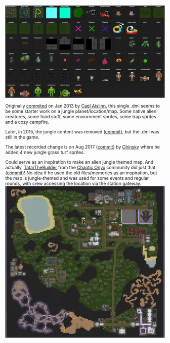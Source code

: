 ![Preview](readme_images/preview.png)

Originally [commited](https://github.com/ZeroHubProjects/ZeroOnyx/commit/d4b3d19793a66539d6df55800b4e72e20c00949d) on Jan 2013 by [Cael Aislinn](https://github.com/caelaislinn), this single .dmi seems to be some starter work on a jungle planet/location/map. Some native alien creatures, some food stuff, some enviornment sprites, some trap sprites and a cozy campfire.

Later, in 2015, the jungle content was removed ([commit](https://github.com/ZeroHubProjects/ZeroOnyx/commit/7c1b70af935ad3dfeb2a612cbdc62d07e182b755)), but the .dmi was still in the game.

The latest recorded change is on Aug 2017 ([commit](https://github.com/ZeroHubProjects/ZeroOnyx/commit/ef946aa0aaf224e21dd17c000c4697c7354c5746)) by [Chinsky](https://github.com/comma) where he added 4 new jungle grass turf sprites.

Could serve as an inspiration to make an alien jungle themed map. And actually, [TatarTheBuilder](https://github.com/TatarTheBuilder) from the [Chaotic Onyx](https://github.com/ChaoticOnyx) community did just that ([commit](https://github.com/ChaoticOnyx/OnyxBay/commit/fb6d119a3d0033e29ab6992ed934ed58a847917b))! No idea if he used the old files/memories as an inspiration, but the map is jungle-themed and was used for some events and regular rounds, with crew accessing the location via the station gateway.
![Jungle Planet](readme_images/jungle_planet.png)